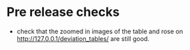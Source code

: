 # Pre release checks

  * check that the zoomed in images of the table and rose on http://127.0.0.1/deviation_tables/ are still good.

